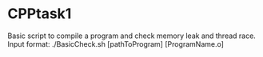 # CPPtask1
Basic script to compile a program and check memory leak and thread race.
Input format:
./BasicCheck.sh [pathToProgram] [ProgramName.o]

